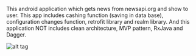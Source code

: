 This android application which gets news from newsapi.org and show to user. 
This app includes cashing function (saving in data base), configuration changes function, 
retrofit library and realm library. And this application NOT includes clean architecture, 
MVP pattern, RxJava and Dagger.

![alt tag](https://github.com/takhir-a/newsapi.org-android/blob/master/device-2017-03-04-002234.png)

